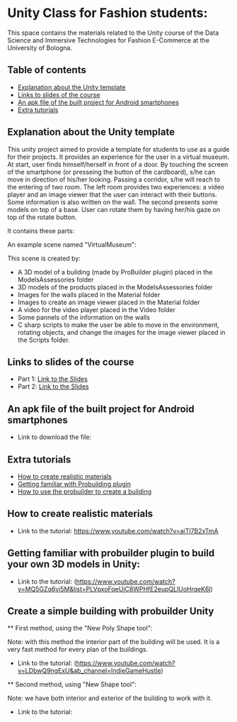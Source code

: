 # Unity Class for Fashion students:
This space contains the materials related to the Unity course of the Data Science and Immersive Technologies for Fashion E-Commerce at the University of Bologna.
## Table of contents
* [Explanation about the Unity template](#Explanation)
* [Links to slides of the course](#slides)
* [An apk file of the built project for Android smartphones](#Tutorials)
* [Extra tutorials](#Tutorials)


## Explanation about the Unity template
This unity project aimed to provide a template for students to use as a guide for their projects. It provides an experience for the user in a virtual museum. At start, user finds himself/herself in front of a door. By touching the screen of the smartphone (or presseing the button of the cardboard), s/he can move in direction of his/her looking. Passing a corridor, s/he will reach to the entering of two room.  The left room provides two experiences: a video player and an image viewer that the user can interact with their buttons. Some information is also written on the wall. The second presents some models on top of a base. User can rotate them by having her/his gaze on top of the rotate button.

It contains these parts:

An example scene named "VirtualMuseum":

This scene is created by:

- A 3D model of a building (made by ProBuilder plugin) placed in the ModelsAssessories folder
- 3D models of the products placed in the ModelsAssessories folder
- Images for the walls placed in the Material folder
- Images to create an image viewer placed in the Material folder
- A video for the video player placed in the Video folder
- Some pannels of the information on the walls 
- C sharp scripts to make the user be able to move in the environment, rotating objects, and change the images for the image viewer placed in the Scripts folder.



## Links to slides of the course
* Part 1: [Link to the Slides](https://docs.google.com/presentation/d/1jW5Lnh7VeGfh6XpTCF8-IT86O99VvfY1ZAJkn-QAXBc/edit#slide=id.p1)
* Part 2: [Link to the Slides](https://docs.google.com/presentation/d/1MviPBiGDc32lQsXaDWD6mC8Bp6P_6Hm-nanf_po6opo/edit#slide=id.p34)

## An apk file of the built project for Android smartphones
* Link to download the file: 
	
## Extra tutorials
* [How to create realistic materials](#Realistic)
* [Getting familiar with Probuilding plugin](#Probuilder)
* [How to use the probuilder to create a building](#Building)

## How to create realistic materials
* Link to the tutorial: https://www.youtube.com/watch?v=aiTl7B2xTmA


## Getting familiar with probuilder plugin to build your own 3D models in Unity: 
* Link to the tutorial: (https://www.youtube.com/watch?v=MQ5GZq6vj5M&list=PLVpxoFqeUjC8WPHfE2eupQLlUoHrqeK6l)

## Create a simple building with probuilder Unity
** First method, using the "New Poly Shape tool":

Note: with this method the interior part of the building will be used. It is a very fast method for every plan of the buildings.

* Link to the tutorial: (https://www.youtube.com/watch?v=LDbwQ9ngExU&ab_channel=IndieGameHustle)

** Second method, using "New Shape tool":

Note: we have both interior and exterior of the building to work with it.

* Link to the tutorial: 
